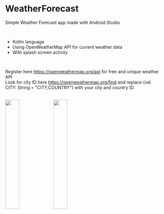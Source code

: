 # WeatherForecast

Simple Weather Forecast app made with Android Studio

<br/> 
 
<ul>
  <li>Kotlin language</li>
  <li>Using OpenWeatherMap API for current weather data</li>
  <li>With splash screen activity</li>
</ul> 

<br/> 

Register here https://openweathermap.org/api for free and unique weather API
<br/> 
Look for city ID here https://openweathermap.org/find and replace (val CITY: String = "CITY,COUNTRY") with your city and country ID. 

<br/> 

<div class="row">
  <div class="column">
    <img src="https://user-images.githubusercontent.com/43496943/142933169-20ed044e-995c-4486-a641-9237c58d5cf3.jpg" style="width:30%">
    <img src="https://user-images.githubusercontent.com/43496943/142933171-5536a7f3-d64c-4fd7-bd60-2d0bb5b7afb8.jpg" style="width:30%">
  </div>
</div>

